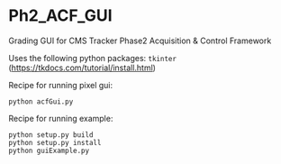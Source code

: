 # Ph2_ACF_GUI
Grading GUI for CMS Tracker Phase2 Acquisition &amp; Control Framework

Uses the following python packages: `tkinter` (https://tkdocs.com/tutorial/install.html)

Recipe for running pixel gui:
```
python acfGui.py
```

Recipe for running example:
```
python setup.py build
python setup.py install
python guiExample.py
```

